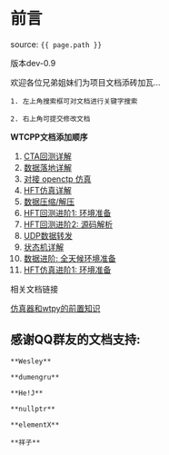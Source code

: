 # 前言

source: `{{ page.path }}`

版本dev-0.9

欢迎各位兄弟姐妹们为项目文档添砖加瓦...

```tip
1. 左上角搜索框可对文档进行关键字搜索

2. 右上角可提交修改文档
```

**WTCPP文档添加顺序**

1. [CTA回测详解](../wtcpp_demo/folder01/file01.md)
2. [数据落地详解](../wtcpp_demo/folder02/file01.md)
3. [对接 openctp 仿真](../wtcpp_demo/folder02/file02.md)
4. [HFT仿真详解](../wtcpp_demo/folder03/file02.md)
5. [数据压缩/解压](../wtcpp_demo/folder02/file03.md)
6. [HFT回测进阶1: 环境准备](../wtcpp_demo/folder01/file02.md)
7. [HFT回测进阶2: 源码解析](../wtcpp_demo/folder01/file03.md)
8. [UDP数据转发](../wtcpp_demo/folder02/file04.md)
9. [状态机详解](../wtcpp_demo/folder02/file05.md)
10. [数据进阶: 全天候环境准备](../wtcpp_demo/folder02/file06.md)
11. [HFT仿真进阶1: 环境准备](../wtcpp_demo/folder03/file03.md)


相关文档链接

[仿真器和wtpy的前置知识](https://gitee.com/panyunan/wt4elegantrl-doc)



## 感谢QQ群友的文档支持:
```tip
**Wesley**

**dumengru**

**He!J**

**nullptr**

**elementX**

**祥子**
```
